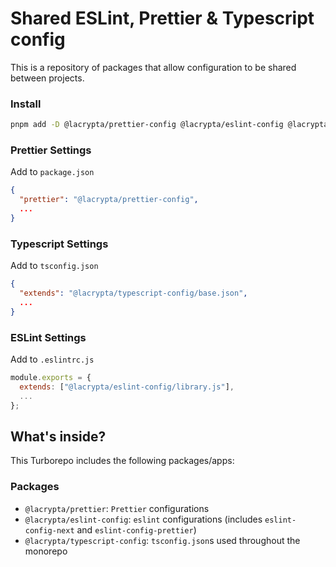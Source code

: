 # Shared ESLint, Prettier & Typescript config

This is a repository of packages that allow configuration to be shared between projects.

### Install

```bash
pnpm add -D @lacrypta/prettier-config @lacrypta/eslint-config @lacrypta/typescript-config
```

### Prettier Settings

Add to `package.json`

```json
{
  "prettier": "@lacrypta/prettier-config",
  ...
}
```

### Typescript Settings

Add to `tsconfig.json`

```json
{
  "extends": "@lacrypta/typescript-config/base.json",
  ...
}
```

### ESLint Settings

Add to `.eslintrc.js`

```js
module.exports = {
  extends: ["@lacrypta/eslint-config/library.js"],
  ...
};
```

## What's inside?

This Turborepo includes the following packages/apps:

### Packages

- `@lacrypta/prettier`: `Prettier` configurations
- `@lacrypta/eslint-config`: `eslint` configurations (includes `eslint-config-next` and `eslint-config-prettier`)
- `@lacrypta/typescript-config`: `tsconfig.json`s used throughout the monorepo
